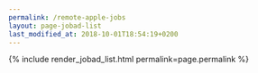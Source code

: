 ```yaml
---
permalink: /remote-apple-jobs
layout: page-jobad-list
last_modified_at: 2018-10-01T18:54:19+0200
---
```

{% include render_jobad_list.html permalink=page.permalink %}
